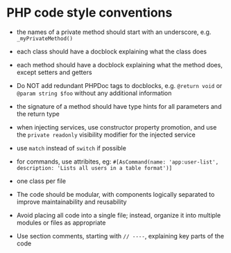 # PHP code style conventions

- the names of a private method should start with an underscore, e.g. `_myPrivateMethod()`
- each class should have a docblock explaining what the class does
- each method should have a docblock explaining what the method does, except setters and getters
- Do NOT add redundant PHPDoc tags to docblocks, e.g. `@return void` or `@param string $foo` without any additional information
- the signature of a method should have type hints for all parameters and the return type
- when injecting services, use constructor property promotion, and use the `private readonly` visibility modifier for the injected service
- use `match` instead of `switch` if possible
- for commands, use attribites, eg: `#[AsCommand(name: 'app:user-list',  description: 'Lists all users in a table format')]`
- one class per file

- The code should be modular, with components logically separated to improve maintainability and reusability
- Avoid placing all code into a single file; instead, organize it into multiple modules or files as appropriate
- Use section comments, starting with `// ----`, explaining key parts of the code

